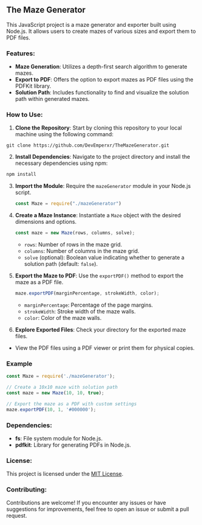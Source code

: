 ## The Maze Generator

This JavaScript project is a maze generator and exporter built using Node.js. It allows users to create mazes of various sizes and export them to PDF files.

### Features:
- **Maze Generation**: Utilizes a depth-first search algorithm to generate mazes.
- **Export to PDF**: Offers the option to export mazes as PDF files using the PDFKit library.
- **Solution Path**: Includes functionality to find and visualize the solution path within generated mazes.

### How to Use:
1. **Clone the Repository**:
Start by cloning this repository to your local machine using the following command:
```
git clone https://github.com/DevEmperxr/TheMazeGenerator.git
```
2. **Install Dependencies**:
Navigate to the project directory and install the necessary dependencies using npm:
  ```javascript
  npm install
  ```
3. **Import the Module**:
Require the `mazeGenerator` module in your Node.js script.
    ```javascript
    const Maze = require("./mazeGenerator")
    ```
4. **Create a Maze Instance**:
Instantiate a `Maze` object with the desired dimensions and options.
    ```javascript
    const maze = new Maze(rows, columns, solve);
    ```
    - `rows`: Number of rows in the maze grid.
    - `columns`: Number of columns in the maze grid.
    - `solve` (optional): Boolean value indicating whether to generate a solution path (default: `false`).

5. **Export the Maze to PDF**:
Use the `exportPDF()` method to export the maze as a PDF file.
      ```javascript
      maze.exportPDF(marginPercentage, strokeWidth, color);
      ```
      - `marginPercentage`: Percentage of the page margins.
      - `strokeWidth`: Stroke width of the maze walls.
      - `color`: Color of the maze walls.
6. **Explore Exported Files**:
Check your directory for the exported maze files.
- View the PDF files using a PDF viewer or print them for physical copies.

### Example

```javascript
const Maze = require('./mazeGenerator');

// Create a 10x10 maze with solution path
const maze = new Maze(10, 10, true);

// Export the maze as a PDF with custom settings
maze.exportPDF(10, 1, '#000000');
```

### Dependencies:
- **fs**: File system module for Node.js.
- **pdfkit**: Library for generating PDFs in Node.js.

### License:
This project is licensed under the [MIT License](LICENSE).

### Contributing:
Contributions are welcome! If you encounter any issues or have suggestions for improvements, feel free to open an issue or submit a pull request.